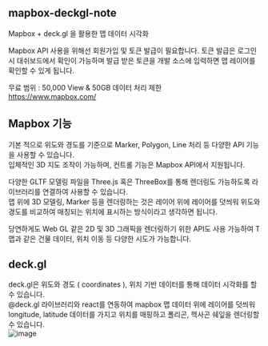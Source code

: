 ## mapbox-deckgl-note

Mapbox + deck.gl 을 활용한 맵 데이터 시각화

Mapbox API 사용을 위해선 회원가입 및 토큰 발급이 필요합니다.
토큰 발급은 로그인 시 대쉬보드에서 확인이 가능하며 발급 받은 토큰을 개발 소스에 입력하면 맵 레이어를 확인할 수 있게 됩니다.

무료 범위 : 50,000 View & 50GB 데이터 처리 제한<br/>
https://www.mapbox.com/

## Mapbox 기능

기본 적으로 위도와 경도를 기준으로 Marker, Polygon, Line 처리 등 다양한 API 기능을 사용할 수 있습니다.<br/>
입체적인 3D 지도 조작이 가능하며, 컨트롤 기능은 Mapbox API에서 지원됩니다.

다양한 GLTF 모델링 파일을 Three.js 혹은 ThreeBox를 통해 렌더링도 가능하도록 라이브러리를 연결하여 사용할 수 있습니다.<br/>
맵 위에 3D 모델링, Marker 등을 렌더링하는 것은 레이어 위에 레이어를 덧씌워 위도와 경도를 비교하여 매칭되는 위치에 표시하는 방식이라고 생각하면 됩니다.

당연하게도 Web GL 같은 2D 및 3D 그래픽을 렌더링하기 위한 API도 사용 가능하여 T맵과 같은 건물 데이터, 위치 이동 등 다양한 시도가 가능합니다.<br/>

## deck.gl

deck.gl은 위도와 경도 ( coordinates ), 위치 기반 데이터를 통해 데이터 시각화를 할 수 있습니다.<br/>
@deck.gl 라이브러리와 react를 연동하여 mapbox 맵 데이터 위에 레이어를 덧씌워 longitude, latitude 데이터를 가지고 위치를 매핑하고 폴리곤, 헥사곤 쉐잎을 렌더링할 수 있습니다.<br/>
![image](https://github.com/jiwooproity/mapbox-deckgl-note/assets/58384366/9f24fed3-fa12-4d81-b4c2-858e007c512c)
